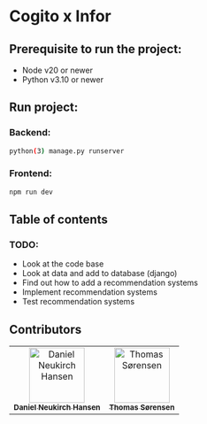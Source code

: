 # Cogito x Infor

## Prerequisite to run the project:

- Node v20 or newer
- Python v3.10 or newer

## Run project:

### Backend:

```bash
python(3) manage.py runserver
```

### Frontend:

```bash
npm run dev
```

## Table of contents

### TODO:

- Look at the code base
- Look at data and add to database (django)
- Find out how to add a recommendation systems
- Implement recommendation systems
- Test recommendation systems

## Contributors

<table align="center">
  <tr>
    <td align="center">
        <a href="https://github.com/Spiderpig02">
            <img src="https://github.com/Spiderpig02.png?size=100" width="100px;" alt="Daniel Neukirch Hansen"/><br />
            <sub><b>Daniel Neukirch Hansen</b></sub>
        </a>
    </td>
    <td align="center">
        <a href="https://github.com/Spiderpig02">
            <img src="https://github.com/thomsoren.png?size=100" width="100px;" alt="Thomas Sørensen"/><br />
            <sub><b>Thomas Sørensen</b></sub>
        </a>
    </td>
    
  </tr>
</table>
